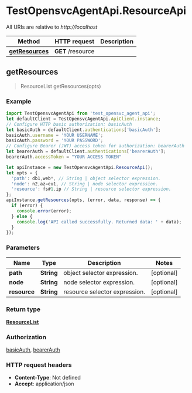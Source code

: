 # TestOpensvcAgentApi.ResourceApi

All URIs are relative to *http://localhost*

Method | HTTP request | Description
------------- | ------------- | -------------
[**getResources**](ResourceApi.md#getResources) | **GET** /resource | 



## getResources

> ResourceList getResources(opts)



### Example

```javascript
import TestOpensvcAgentApi from 'test_opensvc_agent_api';
let defaultClient = TestOpensvcAgentApi.ApiClient.instance;
// Configure HTTP basic authorization: basicAuth
let basicAuth = defaultClient.authentications['basicAuth'];
basicAuth.username = 'YOUR USERNAME';
basicAuth.password = 'YOUR PASSWORD';
// Configure Bearer (JWT) access token for authorization: bearerAuth
let bearerAuth = defaultClient.authentications['bearerAuth'];
bearerAuth.accessToken = "YOUR ACCESS TOKEN"

let apiInstance = new TestOpensvcAgentApi.ResourceApi();
let opts = {
  'path': db1,web*, // String | object selector expression.
  'node': n2,az=eu1, // String | node selector expression.
  'resource': fs#1,ip // String | resource selector expression.
};
apiInstance.getResources(opts, (error, data, response) => {
  if (error) {
    console.error(error);
  } else {
    console.log('API called successfully. Returned data: ' + data);
  }
});
```

### Parameters


Name | Type | Description  | Notes
------------- | ------------- | ------------- | -------------
 **path** | **String**| object selector expression. | [optional] 
 **node** | **String**| node selector expression. | [optional] 
 **resource** | **String**| resource selector expression. | [optional] 

### Return type

[**ResourceList**](ResourceList.md)

### Authorization

[basicAuth](../README.md#basicAuth), [bearerAuth](../README.md#bearerAuth)

### HTTP request headers

- **Content-Type**: Not defined
- **Accept**: application/json

